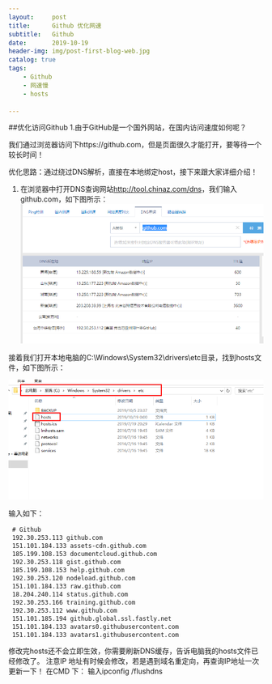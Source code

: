 ```yaml
---
layout:     post
title:      Github 优化网速
subtitle:   Github  
date:       2019-10-19
header-img: img/post-first-blog-web.jpg
catalog: true
tags:
    - Github 
    - 网速慢
    - hosts
    
---
```

##优化访问Github
1.由于GitHub是一个国外网站，在国内访问速度如何呢？

我们通过浏览器访问下https://github.com，但是页面很久才能打开，要等待一个较长时间！

优化思路：通过绕过DNS解析，直接在本地绑定host，接下来跟大家详细介绍！

1. 在浏览器中打开DNS查询网站<http://tool.chinaz.com/dns>，我们输入github.com，如下图所示：
![](https://raw.githubusercontent.com/dbb4560/StorePicturebed/master/wirtePicture/20191019235547.png)

接着我们打开本地电脑的C:\Windows\System32\drivers\etc目录，找到hosts文件，如下图所示：

![](https://raw.githubusercontent.com/dbb4560/StorePicturebed/master/wirtePicture/20191019235820.png)

输入如下：
```
 # Github
 192.30.253.113 github.com
 151.101.184.133 assets-cdn.github.com
 185.199.108.153 documentcloud.github.com
 192.30.253.118 gist.github.com
 185.199.108.153 help.github.com
 192.30.253.120 nodeload.github.com
 151.101.184.133 raw.github.com
 18.204.240.114 status.github.com
 192.30.253.166 training.github.com
 192.30.253.112 www.github.com
 151.101.185.194 github.global.ssl.fastly.net
 151.101.184.133 avatars0.githubusercontent.com
 151.101.184.133 avatars1.githubusercontent.com
```

修改完hosts还不会立即生效，你需要刷新DNS缓存，告诉电脑我的hosts文件已经修改了。
注意IP 地址有时候会修改，若是遇到域名重定向，再查询IP地址一次更新一下！
在CMD 下：
输入ipconfig /flushdns
